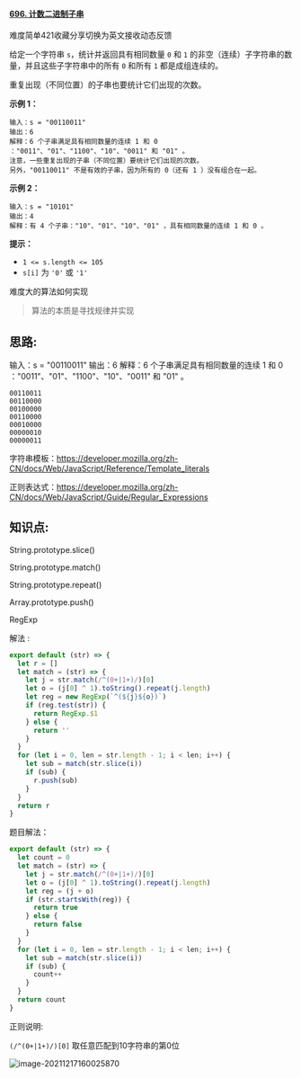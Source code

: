 #### [696. 计数二进制子串](https://leetcode-cn.com/problems/count-binary-substrings/)

难度简单421收藏分享切换为英文接收动态反馈

给定一个字符串 `s`，统计并返回具有相同数量 `0` 和 `1` 的非空（连续）子字符串的数量，并且这些子字符串中的所有 `0` 和所有 `1` 都是成组连续的。

重复出现（不同位置）的子串也要统计它们出现的次数。

**示例 1：**

```
输入：s = "00110011"
输出：6
解释：6 个子串满足具有相同数量的连续 1 和 0 ："0011"、"01"、"1100"、"10"、"0011" 和 "01" 。
注意，一些重复出现的子串（不同位置）要统计它们出现的次数。
另外，"00110011" 不是有效的子串，因为所有的 0（还有 1 ）没有组合在一起。
```

**示例 2：**

```
输入：s = "10101"
输出：4
解释：有 4 个子串："10"、"01"、"10"、"01" ，具有相同数量的连续 1 和 0 。
```

 

**提示：**

- `1 <= s.length <= 105`
- `s[i]` 为 `'0'` 或 `'1'`



难度大的算法如何实现

> 算法的本质是寻找规律并实现



## 思路:

输入：s = "00110011"
输出：6
解释：6 个子串满足具有相同数量的连续 1 和 0 ："0011"、"01"、"1100"、"10"、"0011" 和 "01" 。

```
00110011
00110000
00100000
00110000
00010000
00000010
00000011
```



字符串模板：https://developer.mozilla.org/zh-CN/docs/Web/JavaScript/Reference/Template_literals

正则表达式：https://developer.mozilla.org/zh-CN/docs/Web/JavaScript/Guide/Regular_Expressions

## 知识点:

String.prototype.slice()

String.prototype.match()

String.prototype.repeat()

Array.prototype.push()

RegExp



解法 :

```js
export default (str) => {
  let r = []
  let match = (str) => {
    let j = str.match(/^(0+|1+)/)[0]
    let o = (j[0] ^ 1).toString().repeat(j.length)
    let reg = new RegExp(`^(${j}${o})`)
    if (reg.test(str)) {
      return RegExp.$1
    } else {
      return ''
    }
  }
  for (let i = 0, len = str.length - 1; i < len; i++) {
    let sub = match(str.slice(i))
    if (sub) {
      r.push(sub)
    }
  }
  return r
}
```



题目解法：

```js
export default (str) => {
  let count = 0
  let match = (str) => {
    let j = str.match(/^(0+|1+)/)[0]
    let o = (j[0] ^ 1).toString().repeat(j.length)
    let reg = (j + o)
    if (str.startsWith(reg)) {
      return true
    } else {
      return false
    }
  }
  for (let i = 0, len = str.length - 1; i < len; i++) {
    let sub = match(str.slice(i))
    if (sub) {
      count++
    }
  }
  return count
}
```



正则说明:

 `(/^(0+|1+)/)[0]`  取任意匹配到10字符串的第0位





![image-20211217160025870](https://s2.loli.net/2022/04/08/AY1NTHpuXJWgv9b.png)